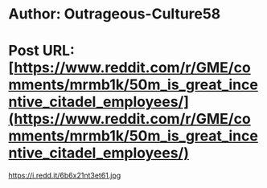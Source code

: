 # Author: Outrageous-Culture58
# Post URL: [https://www.reddit.com/r/GME/comments/mrmb1k/50m_is_great_incentive_citadel_employees/](https://www.reddit.com/r/GME/comments/mrmb1k/50m_is_great_incentive_citadel_employees/)


https://i.redd.it/6b6x21nt3et61.jpg